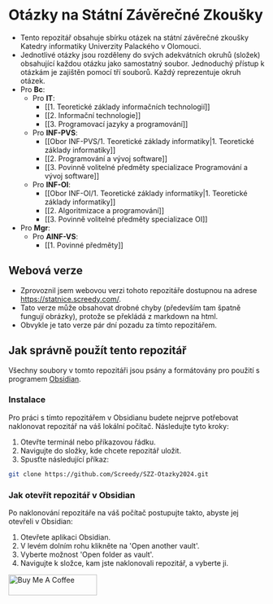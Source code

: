 # Otázky na Státní Závěrečné Zkoušky

- Tento repozitář obsahuje sbírku otázek na státní závěrečné zkoušky Katedry informatiky Univerzity Palackého v Olomouci. 
- Jednotlivé otázky jsou rozděleny do svých adekvátních okruhů (složek) obsahující každou otázku jako samostatný soubor. Jednoduchý přístup k otázkám je zajištěn pomocí tří souborů. Každý reprezentuje okruh otázek.
- Pro **Bc**:
	- Pro **IT**:
		- [[1. Teoretické základy informačních technologií]]
		- [[2. Informační technologie]]
		- [[3. Programovací jazyky a programování]]
	- Pro **INF-PVS**:
		- [[Obor INF-PVS/1. Teoretické základy informatiky|1. Teoretické základy informatiky]]
		- [[2. Programování a vývoj software]]
		- [[3. Povinně volitelné předměty specializace Programování a vývoj software]]
	- Pro **INF-OI**:
		- [[Obor INF-OI/1. Teoretické základy informatiky|1. Teoretické základy informatiky]]
		- [[2. Algoritmizace a programování]]
		- [[3. Povinně volitelné předměty specializace OI]]
- Pro **Mgr**:
	- Pro **AINF-VS**:
		- [[1. Povinné předměty]]

## Webová verze
- Zprovoznil jsem webovou verzi tohoto repozitáře dostupnou na adrese https://statnice.screedy.com/.
- Tato verze může obsahovat drobné chyby (především tam špatně fungují obrázky), protože se překládá z markdown na html.
- Obvykle je tato verze pár dní pozadu za tímto repozitářem.

## Jak správně použít tento repozitář
Všechny soubory v tomto repozitáři jsou psány a formátovány pro použití s programem [Obsidian](https://obsidian.md/).

### Instalace
Pro práci s tímto repozitářem v Obsidianu budete nejprve potřebovat naklonovat repozitář na váš lokální počítač. Následujte tyto kroky:
1. Otevřte terminál nebo příkazovou řádku.
2. Navigujte do složky, kde chcete repozitář uložit.
3. Spusťte následující příkaz:
```bash
git clone https://github.com/Screedy/SZZ-Otazky2024.git
```


### Jak otevřít repozitář v Obsidian
Po naklonování repozitáře na váš počítač postupujte takto, abyste jej otevřeli v Obsidian:
1. Otevřete aplikaci Obsidian.
2. V levém dolním rohu klikněte na 'Open another vault'.
3. Vyberte možnost 'Open folder as vault'.
4. Navigujte k složce, kam jste naklonovali repozitář, a vyberte ji.

<a href="https://www.buymeacoffee.com/screedy" target="_blank"><img src="https://cdn.buymeacoffee.com/buttons/default-orange.png" alt="Buy Me A Coffee" height="41" width="174"></a>
